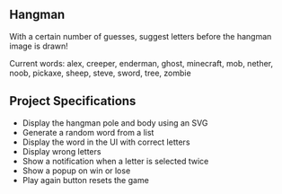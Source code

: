 ## Hangman

With a certain number of guesses, suggest letters before the hangman image is drawn!

Current words: alex, creeper, enderman, ghost, minecraft, mob, nether, noob, pickaxe, sheep, steve, sword, tree, zombie

## Project Specifications

- Display the hangman pole and body using an SVG
- Generate a random word from a list
- Display the word in the UI with correct letters
- Display wrong letters
- Show a notification when a letter is selected twice
- Show a popup on win or lose
- Play again button resets the game
